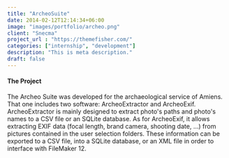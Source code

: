 ```yaml
---
title: "ArcheoSuite"
date: 2014-02-12T12:14:34+06:00
image: "images/portfolio/archeo.png"
client: "Snecma"
project_url : "https://themefisher.com/"
categories: ["internship", "development"]
description: "This is meta description."
draft: false
---
```


#### The Project

The Archeo Suite was developed for the archaeological service of Amiens. That one includes two software: ArcheoExtractor and ArcheoExif. ArcheoExtractor is mainly designed to extract photo's paths and photo's names to a CSV file or an SQLite database. As for ArcheoExif, it allows extracting EXIF data (focal length, brand camera, shooting date, …) from pictures contained in the user selection folders. These information can be exported to a CSV file, into a SQLite database, or an XML file in order to interface with FileMaker 12.
